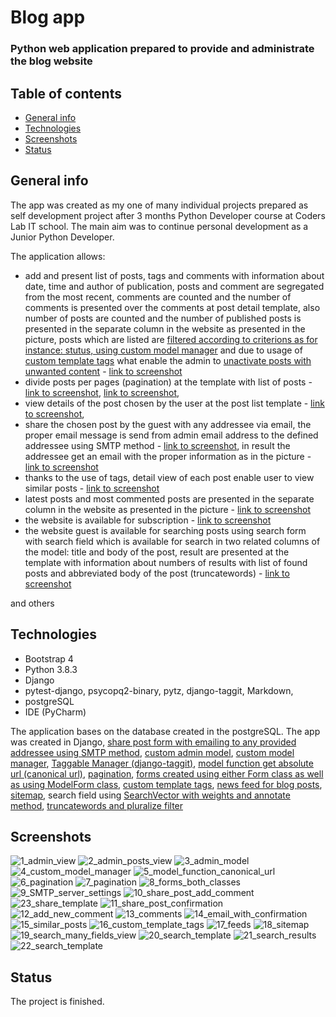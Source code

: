 # Blog app

### Python web application prepared to provide and administrate the blog website

## Table of contents

* [General info](#general-info)
* [Technologies](#technologies)
* [Screenshots](#screenshots)
* [Status](#status)

## General info

The app was created as my one of many individual projects prepared as self development project after 3 months Python Developer course at Coders Lab IT school. The main aim was to continue personal development as a Junior Python Developer.


The application allows:

- add and present list of posts, tags and comments with information about date, time and author of publication, posts and comment are segregated from the most recent, comments are counted and the number of comments is presented over the comments at post detail template, also number of posts are counted and the number of published posts is presented in the separate column in the website as presented in the picture, posts which are listed are [filtered according to criterions as for instance: stutus, using custom model manager](./img_readme/4_custom_model_manager.png) and due to usage of [custom template tags](./img_readme/16_custom_template_tags.png) what enable the admin to [unactivate posts with unwanted content](./img_readme/2_admin_posts_view.png) - [link to screenshot](./img_readme/7_pagination.png)
- divide posts per pages (pagination) at the template with list of posts - [link to screenshot](./img_readme/6_pagination.png), [link to screenshot](./img_readme/7_pagination.png),
- view details of the post chosen by the user at the post list template - [link to screenshot](./img_readme/10_share_post_add_comment.png),
- share the chosen post by the guest with any addressee via email, the proper email message is send from admin email address to the defined addressee using SMTP method - [link to screenshot](./img_readme/23_share_template.png), in result the addressee get an email with the proper information as in the picture - [link to screenshot](./img_readme/14_email_with_confirmation.png)
- thanks to the use of tags, detail view of each post enable user to view similar posts - [link to screenshot](./img_readme/15_similar_posts.png)
- latest posts and most commented posts are presented in the separate column in the website as presented in the picture - [link to screenshot](./img_readme/15_similar_posts.png)
- the website is available for subscription - [link to screenshot](./img_readme/15_similar_posts.png)
- the website guest is available for searching posts using search form with search field which is available for search in two related columns of the model: title and body of the post, result are presented at the template with information about numbers of results with list of found posts and abbreviated body of the post (truncatewords) - [link to screenshot](./img_readme/21_search_results.png)

and others


## Technologies

* Bootstrap 4
* Python 3.8.3
* Django
* pytest-django, psycopq2-binary, pytz, django-taggit, Markdown,
* postgreSQL
* IDE (PyCharm)

The application bases on the database created in the postgreSQL. The app was created in Django, [share post form with emailing to any provided addressee using SMTP method](./img_readme/9_SMTP_server_settings.png), [custom admin model](./img_readme/3_admin_model.png), [custom model manager](./img_readme/4_custom_model_manager.png), [Taggable Manager (django-taggit)](./img_readme/4_custom_model_manager.png), [model function get absolute url (canonical url)](./img_readme/5_model_function_canonical_url.png), [pagination](./img_readme/6_pagination.png), [forms created using either Form class as well as using ModelForm class](./img_readme/8_forms_both_classes.png), [custom template tags](./img_readme/16_custom_template_tags.png), [news feed for blog posts](./img_readme/17_feeds.png), [sitemap](./img_readme/18_sitemap.png), search field using [SearchVector with weights and annotate method](./img_readme/19_search_many_fields_view.png), [truncatewords and pluralize filter](./img_readme/20_search_template.png)


## Screenshots

![1_admin_view](./img_readme/1_admin_view.png)
![2_admin_posts_view](./img_readme/2_admin_posts_view.png)
![3_admin_model](./img_readme/3_admin_model.png)
![4_custom_model_manager](./img_readme/4_custom_model_manager.png)
![5_model_function_canonical_url](./img_readme/5_model_function_canonical_url.png)
![6_pagination](./img_readme/6_pagination.png)
![7_pagination](./img_readme/7_pagination.png)
![8_forms_both_classes](./img_readme/8_forms_both_classes.png)
![9_SMTP_server_settings](./img_readme/9_SMTP_server_settings.png)
![10_share_post_add_comment](./img_readme/10_share_post_add_comment.png)
![23_share_template](./img_readme/23_share_template.png)
![11_share_post_confirmation](./img_readme/11_share_post_confirmation.png)
![12_add_new_comment](./img_readme/12_add_new_comment.png)
![13_comments](./img_readme/13_comments.png)
![14_email_with_confirmation](./img_readme/14_email_with_confirmation.png)
![15_similar_posts](./img_readme/15_similar_posts.png)
![16_custom_template_tags](./img_readme/16_custom_template_tags.png)
![17_feeds](./img_readme/17_feeds.png)
![18_sitemap](./img_readme/18_sitemap.png)
![19_search_many_fields_view](./img_readme/19_search_many_fields_view.png)
![20_search_template](./img_readme/20_search_template.png)
![21_search_results](./img_readme/21_search_results.png)
![22_search_template](./img_readme/22_search_template.png)

## Status

The project is finished.

